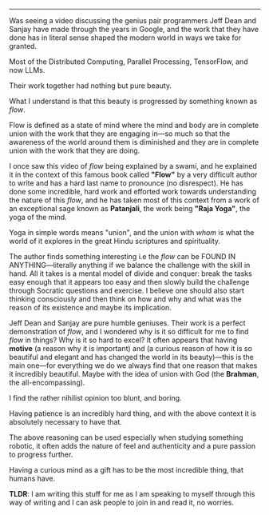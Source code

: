 
---

Was seeing a video discussing the genius pair programmers Jeff Dean and Sanjay have made through the years in Google, and the work that they have done has in literal sense shaped the modern world in ways we take for granted.

Most of the Distributed Computing, Parallel Processing, TensorFlow, and now LLMs.

Their work together had nothing but pure beauty.

What I understand is that this beauty is progressed by something known as _flow_.

Flow is defined as a state of mind where the mind and body are in complete union with the work that they are engaging in—so much so that the awareness of the world around them is diminished and they are in complete union with the work that they are doing.

I once saw this video of _flow_ being explained by a swami, and he explained it in the context of this famous book called **"Flow"** by a very difficult author to write and has a hard last name to pronounce (no disrespect). He has done some incredible, hard work and efforted work towards understanding the nature of this _flow_, and he has taken most of this context from a work of an exceptional sage known as **Patanjali**, the work being **"Raja Yoga"**, the yoga of the mind.

Yoga in simple words means "union", and the union with _whom_ is what the world of it explores in the great Hindu scriptures and spirituality.

The author finds something interesting i.e the _flow_ can be FOUND IN ANYTHING—literally anything if we balance the challenge with the skill in hand. All it takes is a mental model of divide and conquer: break the tasks easy enough that it appears too easy and then slowly build the challenge through Socratic questions and exercise. I believe one should also start thinking consciously and then think on how and why and what was the reason of its existence and maybe its implication.

Jeff Dean and Sanjay are pure humble geniuses. Their work is a perfect demonstration of _flow_, and I wondered why is it so difficult for me to find _flow_ in things? Why is it so hard to excel? It often appears that having **motive** (a reason why it is important) and (a curious reason of how it is so beautiful and elegant and has changed the world in its beauty)—this is the main one—for everything we do we always find that one reason that makes it incredibly beautiful. Maybe with the idea of union with God (the **Brahman**, the all-encompassing).

I find the rather nihilist opinion too blunt, and boring.

Having patience is an incredibly hard thing, and with the above context it is absolutely necessary to have that.  

The above reasoning can be used especially when studying something robotic, it often adds the nature of feel and authenticity and a pure passion to progress further.

Having a curious mind as a gift has to be the most incredible thing, that humans have.

**TLDR**: I am writing this stuff for me as I am speaking to myself through this way of writing and I can ask people to join in and read it, no worries.
